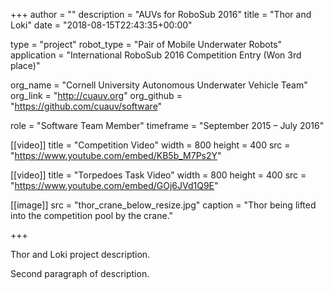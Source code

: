 +++
author = ""
description = "AUVs for RoboSub 2016"
title = "Thor and Loki"
date = "2018-08-15T22:43:35+00:00"

type = "project"
robot_type = "Pair of Mobile Underwater Robots"
application = "International RoboSub 2016 Competition Entry (Won 3rd place)"

org_name = "Cornell University Autonomous Underwater Vehicle Team"
org_link = "http://cuauv.org"
org_github = "https://github.com/cuauv/software"

role = "Software Team Member"
timeframe = "September 2015 – July 2016"

[[video]]
title = "Competition Video"
width = 800
height = 400
src = "https://www.youtube.com/embed/KB5b_M7Ps2Y"

[[video]]
title = "Torpedoes Task Video"
width = 800
height = 400
src = "https://www.youtube.com/embed/GOj6JVd1Q9E"

[[image]]
src = "thor_crane_below_resize.jpg"
caption = "Thor being lifted into the competition pool by the crane."

+++

Thor and Loki project description.

Second paragraph of description.

